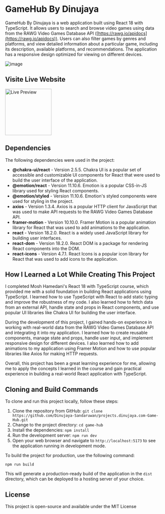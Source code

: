 # GameHub By Dinujaya

GameHub By Dinujaya is a web application built using React 18 with TypeScript. It allows users to search and browse video games using data from the RAWG Video Games Database API ([https://rawg.io/apidocs](https://rawg.io/apidocs)). Users can also filter games by genres and platforms, and view detailed information about a particular game, including its description, available platforms, and recommendations. The application has a responsive design optimized for viewing on different devices.

![image](https://user-images.githubusercontent.com/88492493/230483238-083f5603-1152-4c14-a439-84b3e28070d8.png)


## Visite Live Website

<a href="https://game-hub.dinujaya.com/"><img src="https://user-images.githubusercontent.com/88492493/230486201-603c7be6-0bb3-485b-a063-ca365d99a79d.png" alt="Live Preview" width="150" ></a>

## Dependencies

The following dependencies were used in the project:

-   **@chakra-ui/react** - Version 2.5.5. Chakra UI is a popular set of accessible and customizable UI components for React that were used to build the user interface of the application.
-   **@emotion/react** - Version 11.10.6. Emotion is a popular CSS-in-JS library used for styling React components.
-   **@emotion/styled** - Version 11.10.6. Emotion's styled components were used for styling in the project.
-   **axios** - Version 1.3.4. Axios is a popular HTTP client for JavaScript that was used to make API requests to the RAWG Video Games Database API.
-   **framer-motion** - Version 10.10.0. Framer Motion is a popular animation library for React that was used to add animations to the application.
-   **react** - Version 18.2.0. React is a widely used JavaScript library for building user interfaces.
-   **react-dom** - Version 18.2.0. React DOM is a package for rendering React components into the DOM.
-   **react-icons** - Version 4.7.1. React Icons is a popular icon library for React that was used to add icons to the application.

## How I Learned a Lot While Creating This Project

I completed Mosh Hamedani's React 18 with TypeScript course, which provided me with a solid foundation in building React applications using TypeScript. I learned how to use TypeScript with React to add static typing and improve the robustness of my code. I also learned how to fetch data from an external API, handle state and props in React components, and use popular UI libraries like Chakra UI for building the user interface.

During the development of this project, I gained hands-on experience in working with real-world data from the RAWG Video Games Database API and integrating it into my application. I learned how to create reusable components, manage state and props, handle user input, and implement responsive design for different devices. I also learned how to add animations to my application using Framer Motion and how to use popular libraries like Axios for making HTTP requests.

Overall, this project has been a great learning experience for me, allowing me to apply the concepts I learned in the course and gain practical experience in building a real-world React application with TypeScript.

## Cloning and Build Commands

To clone and run this project locally, follow these steps:

1.  Clone the repository from GitHub: `git clone https://github.com/Dinujaya-Sandaruwan/projects.dinujaya.com-Game-Hub.git`
2.  Change to the project directory: `cd game-hub`
3.  Install the dependencies: `npm install`
4.  Run the development server: `npm run dev`
5.  Open your web browser and navigate to `http://localhost:5173` to see the application running in development mode.

To build the project for production, use the following command:

`npm run build` 

This will generate a production-ready build of the application in the `dist` directory, which can be deployed to a hosting server of your choice.

## License

This project is open-source and available under the MIT License





